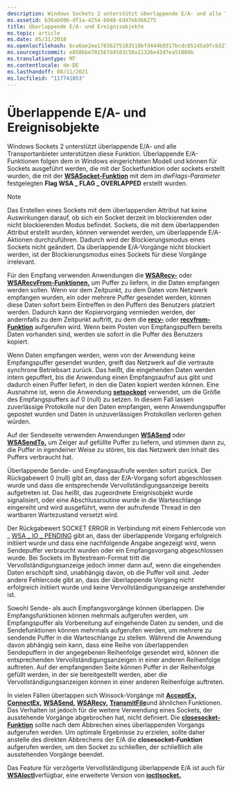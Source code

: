 ```yaml
---
description: Windows Sockets 2 unterstützt überlappende E/A- und alle Transportanbieter unterstützen diese Funktion.
ms.assetid: b36ab606-df1a-4254-b048-6d47eb366275
title: Überlappende E/A- und Ereignisobjekte
ms.topic: article
ms.date: 05/31/2018
ms.openlocfilehash: bca6ae2ee17036275183518bfd444b9317bcdc05145a9fcb327ad48388618a66
ms.sourcegitcommit: e858bbe701567d4583c50a11326e42d7ea51804b
ms.translationtype: MT
ms.contentlocale: de-DE
ms.lasthandoff: 08/11/2021
ms.locfileid: "117741053"
---
```

# <a name="overlapped-io-and-event-objects"></a>Überlappende E/A- und Ereignisobjekte

Windows Sockets 2 unterstützt überlappende E/A- und alle Transportanbieter unterstützen diese Funktion. Überlappende E/A-Funktionen folgen dem in Windows eingerichteten Modell und [](/windows/desktop/api/Winsock2/nf-winsock2-socket) können für Sockets ausgeführt werden, die mit der Socketfunktion oder sockets erstellt wurden, die mit der [**WSASocket-Funktion**](/windows/desktop/api/Winsock2/nf-winsock2-wsasocketa) mit dem im *dwFlags-Parameter* festgelegten **Flag WSA \_ FLAG \_ OVERLAPPED** erstellt wurden.

> [!Note]  
> Das Erstellen eines Sockets mit dem überlappenden Attribut hat keine Auswirkungen darauf, ob sich ein Socket derzeit im blockierenden oder nicht blockierenden Modus befindet. Sockets, die mit dem überlappenden Attribut erstellt wurden, können verwendet werden, um überlappende E/A-Aktionen durchzuführen. Dadurch wird der Blockierungsmodus eines Sockets nicht geändert. Da überlappende E/A-Vorgänge nicht blockiert werden, ist der Blockierungsmodus eines Sockets für diese Vorgänge irrelevant.

 

Für den Empfang verwenden Anwendungen die [**WSARecv-**](/windows/desktop/api/Winsock2/nf-winsock2-wsarecv) oder [**WSARecvFrom-Funktionen,**](/windows/desktop/api/Winsock2/nf-winsock2-wsarecvfrom) um Puffer zu liefern, in die Daten empfangen werden sollen. Wenn vor dem Zeitpunkt, zu dem Daten vom Netzwerk empfangen wurden, ein oder mehrere Puffer gesendet werden, können diese Daten sofort beim Eintreffen in den Puffern des Benutzers platziert werden. Dadurch kann der Kopiervorgang vermieden werden, der andernfalls zu dem Zeitpunkt auftritt, zu dem die [**recv-**](/windows/desktop/api/winsock/nf-winsock-recv) oder [**recvfrom-Funktion**](/windows/desktop/api/winsock/nf-winsock-recvfrom) aufgerufen wird. Wenn beim Posten von Empfangspuffern bereits Daten vorhanden sind, werden sie sofort in die Puffer des Benutzers kopiert.

Wenn Daten empfangen werden, wenn von der Anwendung keine Empfangspuffer gesendet wurden, greift das Netzwerk auf die vertraute synchrone Betriebsart zurück. Das heißt, die eingehenden Daten werden intern gepuffert, bis die Anwendung einen Empfangsaufruf aus gibt und dadurch einen Puffer liefert, in den die Daten kopiert werden können. Eine Ausnahme ist, wenn die Anwendung [**setsockopt**](/windows/desktop/api/winsock/nf-winsock-setsockopt) verwendet, um die Größe des Empfangspuffers auf 0 (null) zu setzen. In diesem Fall lassen zuverlässige Protokolle nur den Daten empfangen, wenn Anwendungspuffer gepostet wurden und Daten in unzuverlässigen Protokollen verloren gehen würden.

Auf der Sendeseite verwenden Anwendungen [**WSASend**](/windows/desktop/api/Winsock2/nf-winsock2-wsasend) oder [**WSASendTo,**](/windows/desktop/api/Winsock2/nf-winsock2-wsasendto) um Zeiger auf gefüllte Puffer zu liefern, und stimmen dann zu, die Puffer in irgendeiner Weise zu stören, bis das Netzwerk den Inhalt des Puffers verbraucht hat.

Überlappende Sende- und Empfangsaufrufe werden sofort zurück. Der Rückgabewert 0 (null) gibt an, dass der E/A-Vorgang sofort abgeschlossen wurde und dass die entsprechende Vervollständigungsanzeige bereits aufgetreten ist. Das heißt, das zugeordnete Ereignisobjekt wurde signalisiert, oder eine Abschlussroutine wurde in die Warteschlange eingereiht und wird ausgeführt, wenn der aufrufende Thread in den wartbaren Wartezustand versetzt wird.

Der Rückgabewert SOCKET ERROR in Verbindung mit einem Fehlercode von \_ [WSA \_ IO \_ PENDING](windows-sockets-error-codes-2.md) gibt an, dass der überlappende Vorgang erfolgreich initiiert wurde und dass eine nachfolgende Angabe angezeigt wird, wenn Sendepuffer verbraucht wurden oder ein Empfangsvorgang abgeschlossen wurde. Bei Sockets im Bytestream-Format tritt die Vervollständigungsanzeige jedoch immer dann auf, wenn die eingehenden Daten erschöpft sind, unabhängig davon, ob die Puffer voll sind. Jeder andere Fehlercode gibt an, dass der überlappende Vorgang nicht erfolgreich initiiert wurde und keine Vervollständigungsanzeige anstehender ist.

Sowohl Sende- als auch Empfangsvorgänge können überlappen. Die Empfangsfunktionen können mehrmals aufgerufen werden, um Empfangspuffer als Vorbereitung auf eingehende Daten zu senden, und die Sendefunktionen können mehrmals aufgerufen werden, um mehrere zu sendende Puffer in die Warteschlange zu stellen. Während die Anwendung davon abhängig sein kann, dass eine Reihe von überlappenden Sendepuffern in der angegebenen Reihenfolge gesendet wird, können die entsprechenden Vervollständigungsanzeigen in einer anderen Reihenfolge auftreten. Auf der empfangenden Seite können Puffer in der Reihenfolge gefüllt werden, in der sie bereitgestellt werden, aber die Vervollständigungsanzeigen können in einer anderen Reihenfolge auftreten.

In vielen Fällen überlappen sich Winsock-Vorgänge mit [**AcceptEx,**](/windows/win32/api/mswsock/nf-mswsock-acceptex) [**ConnectEx,**](/windows/desktop/api/Mswsock/nc-mswsock-lpfn_connectex) [**WSASend,**](/windows/desktop/api/Winsock2/nf-winsock2-wsasend) [**WSARecv,**](/windows/desktop/api/Winsock2/nf-winsock2-wsarecv) [**TransmitFile**](/windows/win32/api/mswsock/nf-mswsock-transmitfile)und ähnlichen Funktionen. Das Verhalten ist jedoch für die weitere Verwendung eines Sockets, der ausstehende Vorgänge abgebrochen hat, nicht definiert. Die [**closesocket-Funktion**](/windows/desktop/api/winsock/nf-winsock-closesocket) sollte nach dem Abbrechen eines überlappenden Vorgangs aufgerufen werden. Um optimale Ergebnisse zu erzielen, sollte daher anstelle des direkten Abbrechens der E/A die **closesocket-Funktion** aufgerufen werden, um den Socket zu schließen, der schließlich alle ausstehenden Vorgänge beendet.

Das Feature für verzögerte Vervollständigung überlappende E/A ist auch für [**WSAIoctl**](/windows/desktop/api/Winsock2/nf-winsock2-wsaioctl)verfügbar, eine erweiterte Version von [**ioctlsocket.**](/windows/desktop/api/winsock/nf-winsock-ioctlsocket)

 

 
